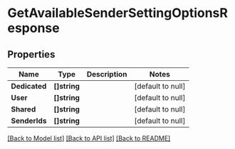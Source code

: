 # GetAvailableSenderSettingOptionsResponse

## Properties
Name | Type | Description | Notes
------------ | ------------- | ------------- | -------------
**Dedicated** | **[]string** |  | [default to null]
**User** | **[]string** |  | [default to null]
**Shared** | **[]string** |  | [default to null]
**SenderIds** | **[]string** |  | [default to null]

[[Back to Model list]](../README.md#documentation-for-models) [[Back to API list]](../README.md#documentation-for-api-endpoints) [[Back to README]](../README.md)


